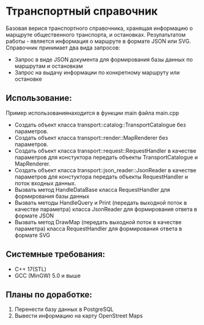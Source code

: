 # Ттранспортный справочник

Базовая верися транспортного справочника, хранящая информацию о марщруте общественного транспорта, и остановках.
Резулатьтатом работы - является информация о маршруте в формате JSON или SVG.
Справочник принимает два вида запросов:
- Запрос в виде JSON документа для формирования базы данных по маршрутам и остановкам
- Запрос на выдачу информации по конкретному маршруту или остановке

## Использование:

Пример использованиянаходится в функции main файла main.cpp
 - Создать объект класса transport::catalog::TransportCatalogue без параметров.
 - Создать объект класса transport::render::MapRenderer без параметров.
 - Создать объект класса transport::request::RequestHandler в качестве параметров для констуктора передать объекты TransportCatalogue и MapRenderer.
 - Создать объект класса transport::json_reader::JsonReader в качестве параметров для констуктора передать объекты RequestHandler и поток входных данных.
 - Вызвать метод HandleDataBase класса RequestHandler для формирования базы данных
 - Вызвать методы HandleQuery и Print (передать выходной поток в качестве параметра) класса JsonReader для формирования ответа в формате JSON
 - Вызвать метод DrawMap (передать выходной поток в качестве параметра) класса RequestHandler для формирования ответа в формате SVG
 
## Системные требования:

 - С++ 17(STL)
 - GCC (MinGW) 5.0 и выше

## Планы по доработке:

1. Перенести базу данных в PostgreSQL
2. Вывести информацию на карту OpenStreet Maps
